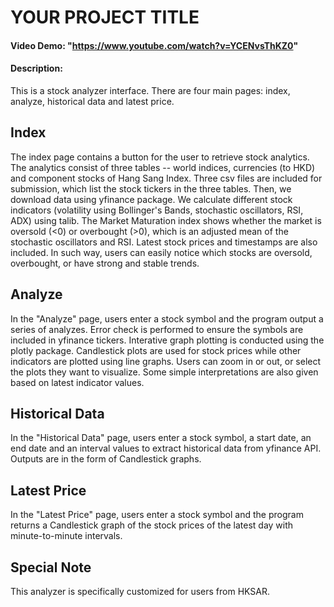 # YOUR PROJECT TITLE
#### Video Demo:  "https://www.youtube.com/watch?v=YCENvsThKZ0"
#### Description:
This is a stock analyzer interface. There are four main pages: index, analyze, historical data and latest price.

## Index ##
The index page contains a button for the user to retrieve stock analytics. The analytics consist of three tables -- world indices, currencies (to HKD) and component stocks of Hang Sang Index. Three csv files are included for submission, which list the stock tickers in the three tables. Then, we download data using yfinance package. We calculate different stock indicators (volatility using Bollinger's Bands, stochastic oscillators, RSI, ADX) using talib. The Market Maturation index shows whether the market is oversold (<0) or overbought (>0), which is an adjusted mean of the stochastic oscillators and RSI. Latest stock prices and timestamps are also included. In such way, users can easily notice which stocks are oversold, overbought, or have strong and stable trends. 

## Analyze ##
In the "Analyze" page, users enter a stock symbol and the program output a series of analyzes. Error check is performed to ensure the symbols are included in yfinance tickers. Interative graph plotting is conducted using the plotly package. Candlestick plots are used for stock prices while other indicators are plotted using line graphs. Users can zoom in or out, or select the plots they want to visualize. Some simple interpretations are also given based on latest indicator values.

## Historical Data ##
In the "Historical Data" page, users enter a stock symbol, a start date, an end date and an interval values to extract historical data from yfinance API. Outputs are in the form of Candlestick graphs. 

## Latest Price ##
In the "Latest Price" page, users enter a stock symbol and the program returns a Candlestick graph of the stock prices of the latest day with minute-to-minute intervals.

## Special Note ##
This analyzer is specifically customized for users from HKSAR.
